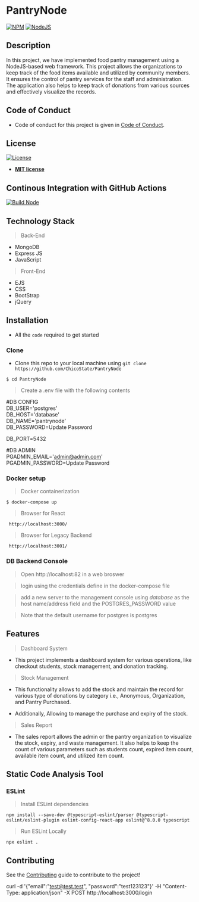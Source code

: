 # PantryNode

[![NPM](https://img.shields.io/npm/v/npm/latest)](https://img.shields.io/npm/v/npm/latest)
[![NodeJS](https://img.shields.io/github/languages/top/badges/shields.svg)](https://img.shields.io/github/languages/top/badges/shields.svg)

## Description

In this project, we have implemented food pantry management using a NodeJS-based web framework. This project allows the organizations to keep track of the food items available and utilized by community members. It ensures the control of pantry services for the staff and administration. The application also helps to keep track of donations from various sources and effectively visualize the records.

## Code of Conduct

- Code of conduct for this project is given in [Code of Conduct](Code_of_Conduct.md).

## License

[![License](http://img.shields.io/:license-mit-blue.svg?style=flat-square)](http://badges.mit-license.org)

- **[MIT license](LICENSE)**

## Continous Integration with GitHub Actions

[![Build Node](https://github.com/ChicoState/PantryNode/actions/workflows/actions.yml/badge.svg)](https://github.com/ChicoState/PantryNode/actions/workflows/actions.yml)

## Technology Stack

> Back-End

- MongoDB
- Express JS
- JavaScript

> Front-End

- EJS
- CSS
- BootStrap
- jQuery

## Installation

- All the `code` required to get started

### Clone

- Clone this repo to your local machine using `git clone https://github.com/ChicoState/PantryNode`

```shell
$ cd PantryNode
```

> Create a .env file with the following contents

#DB CONFIG  
DB_USER='postgres'  
DB_HOST='database'  
DB_NAME='pantrynode'  
DB_PASSWORD=Update Password  

DB_PORT=5432  

#DB ADMIN  
PGADMIN_EMAIL='admin@admin.com'  
PGADMIN_PASSWORD=Update Password  

### Docker setup

> Docker containerization 

```shell
$ docker-compose up
```

> Browser for React

```shell
 http://localhost:3000/
```

> Browser for Legacy Backend

```shell
 http://localhost:3001/
```

### DB Backend Console

> Open http://localhost:82 in a web broswer

> login using the credentials define in the docker-compose file

> add a new server to the management console using *database* as the host name/address field and the POSTGRES_PASSWORD value

> Note that the default username for postgres is postgres

## Features

> Dashboard System

- This project implements a dashboard system for various operations, like checkout students, stock management, and donation tracking.

> Stock Management

- This functionality allows to add the stock and maintain the record for various type of donations by category i.e., Anonymous, Organization, and Pantry Purchased.

- Additionally, Allowing to manage the purchase and expiry of the stock.

> Sales Report

- The sales report allows the admin or the pantry organization to visualize the stock, expiry, and waste management. It also helps to keep the count of various parameters such as students count, expired item count, available item count, and utilized item count.

## Static Code Analysis Tool

### ESLint

> Install ESLint dependencies

```shell
npm install --save-dev @typescript-eslint/parser @typescript-eslint/eslint-plugin eslint-config-react-app eslint@^8.0.0 typescript
```

> Run ESLint Locally

```shell
npx eslint .
```

## Contributing

See the [Contributing](contributing.md) guide to contribute to the project!


curl -d '{"email":"test@test.test", "password":"test123123"}' -H "Content-Type: application/json" -X POST http://localhost:3000/login